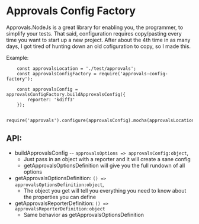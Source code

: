 # Approvals Config Factory #

Approvals.NodeJs is a great library for enabling you, the programmer, to simplify your tests.  That said, configuration requires copy/pasting every time you want to start up a new project.  After about the 4th time in as many days, I got tired of hunting down an old cofiguration to copy, so I made this.

Example:

```
    const approvalsLocation = './test/approvals';
    const approvalsConfigFactory = require('approvals-config-factory');

    const approvalsConfig = approvalsConfigFactory.buildApprovalsConfig({ 
        reporter: 'kdiff3'
    });

    require('approvals').configure(approvalsConfig).mocha(approvalsLocation);
```

## API: ##

- buildApprovalsConfig -- `approvalsOptions => approvalsConfig:object`,
    - Just pass in an object with a reporter and it will create a sane config
    - getApprovalsOptionsDefinition will give you the full rundown of all options
- getApprovalsOptionsDefinition: `() => approvalsOptionsDefinition:object`,
    - The object you get will tell you everything you need to know about the properties you can define
- getApprovalsReporterDefinition: `() => approvalsReporterDefinition:object`
    - Same behavior as getApprovalsOptionsDefinition

